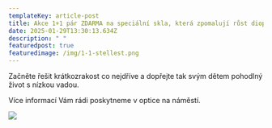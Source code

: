 ```yaml
---
templateKey: article-post
title: Akce 1+1 pár ZDARMA na speciální skla, která zpomalují růst dioptrií u dětí!
date: 2025-01-29T13:30:13.634Z
description: " "
featuredpost: true
featuredimage: /img/1-1-stellest.png
---
```

Z﻿ačněte řešit krátkozrakost co nejdříve a dopřejte tak svým dětem pohodlný život s nízkou vadou.

Více informací Vám rádi poskytneme v optice na náměstí.

![](/img/1-1-stellest.png)